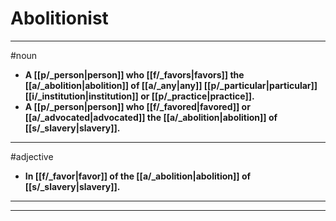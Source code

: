 # Abolitionist
---
#noun
- **A [[p/_person|person]] who [[f/_favors|favors]] the [[a/_abolition|abolition]] of [[a/_any|any]] [[p/_particular|particular]] [[i/_institution|institution]] or [[p/_practice|practice]].**
- **A [[p/_person|person]] who [[f/_favored|favored]] or [[a/_advocated|advocated]] the [[a/_abolition|abolition]] of [[s/_slavery|slavery]].**
---
#adjective
- **In [[f/_favor|favor]] of the [[a/_abolition|abolition]] of [[s/_slavery|slavery]].**
---
---

